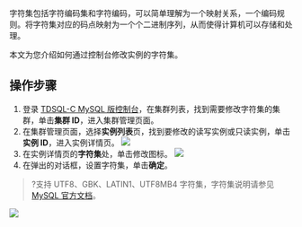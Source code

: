 
字符集包括字符编码集和字符编码，可以简单理解为一个映射关系，一个编码规则。将字符集对应的码点映射为一个个二进制序列，从而使得计算机可以存储和处理。

本文为您介绍如何通过控制台修改实例的字符集。

## 操作步骤
1. 登录 [TDSQL-C MySQL 版控制台](https://console.cloud.tencent.com/cynosdb)，在集群列表，找到需要修改字符集的集群，单击**集群 ID**，进入集群管理页面。
2. 在集群管理页面，选择**实例列表**页，找到要修改的读写实例或只读实例，单击**实例 ID**，进入实例详情页。
![](https://qcloudimg.tencent-cloud.cn/raw/a851cb56e571d6e7b95f48e7605faebf.png)
3. 在实例详情页的**字符集**处，单击修改图标。
![](https://main.qcloudimg.com/raw/7160d19893b18d61ffb9684a3179d4af.png)
4. 在弹出的对话框，设置字符集，单击**确定**。
>?支持 UTF8、GBK、LATIN1、UTF8MB4 字符集，字符集说明请参见 [MySQL 官方文档](https://dev.mysql.com/doc/)。
>
![](https://qcloudimg.tencent-cloud.cn/raw/f8d4d170585ca65f38630cc62754b7ec.png)

